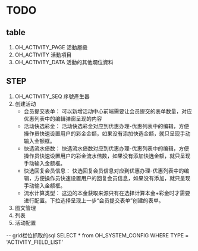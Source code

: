 # TODO


## table
1. OH_ACTIVITY_PAGE 活動層級
2. OH_ACTIVITY 活動項目
3. OH_ACTIVITY_DATA 活動的其他爛位資料


## STEP
1. OH_ACTIVITY_SEQ 序號產生器
2. 创建活动
    - 会员提交表单：
        可以新增活动中心前端需要让会员提交的表单数量，对应优惠列表中的编辑弹窗呈现的内容
    - 活动快选彩金：
        活动快选彩金对应到优惠办理-优惠列表中的编辑，方便操作员快速设置用户的彩金金额，如果没有添加快选金额，就只呈现手动输入金额框。
    - 快选流水倍数：
        快选流水倍数对应到优惠办理-优惠列表中的编辑，方便操作员快速设置用户的彩金流水倍数，如果没有添加快选金额，就只呈现手动输入金额框。
    - 快选回复会员信息：
        快选回复会员信息对应到优惠办理-优惠列表中的编辑，方便操作员快速设置用户的回复会员信息，如果没有添加，就只呈现手动输入金额框。
    - 流水计算类型：
        这边的本金获取来源只有在选择计算本金+彩金时才需要进行配置。下拉选择呈现上一步“会员提交表单”创建的表单。
3. 图文管理
4. 列表
5. 活动配置



-- grid栏位抓取的sql
SELECT * from OH_SYSTEM_CONFIG WHERE TYPE = 'ACTIVITY_FIELD_LIST'

















